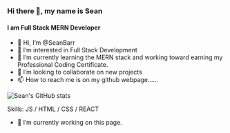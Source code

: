 ### Hi there 👋, my name is Sean
#### I am Full Stack MERN Developer
- 👋 Hi, I’m @SeanBarr
- 👀 I’m interested in Full Stack Development
- 🌱 I’m currently learning the MERN stack and working toward earning my Professional Coding Certificate. 
- 💞️ I’m looking to collaborate on new projects
- 📫 How to reach me is on my github webpage......

![Sean's GitHub stats](https://github-readme-stats.vercel.app/api?username=SeanBarr&theme=dark&show_icons=true)

<!---
SeanBarr/SeanBarr is a ✨ special ✨ repository because its `README.md` (this file) appears on your GitHub profile.
You can click the Preview link to take a look at your changes.
--->

Skills: JS / HTML / CSS / REACT

- 🔭 I’m currently working on this page. 










